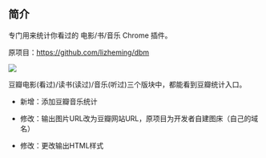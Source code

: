 ## 简介

专门用来统计你看过的 电影/书/音乐 Chrome 插件。

原项目：https://github.com/lizheming/dbm

![](http://static.notemi.cn/notemi/20201018230557.png)

豆瓣电影(看过)/读书(读过)/音乐(听过)三个版块中，都能看到豆瓣统计入口。

- 新增：添加豆瓣音乐统计

- 修改：输出图片URL改为豆瓣网站URL，原项目为开发者自建图床（自己的域名）

- 修改：更改输出HTML样式